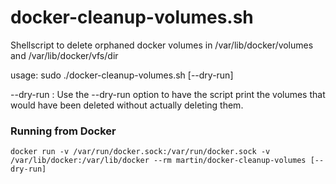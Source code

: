 docker-cleanup-volumes.sh
======================

Shellscript to delete orphaned docker volumes in /var/lib/docker/volumes and /var/lib/docker/vfs/dir

usage: sudo ./docker-cleanup-volumes.sh [--dry-run]

--dry-run : Use the --dry-run option to have the script print the volumes that would have been deleted without actually deleting them.

### Running from Docker
```
docker run -v /var/run/docker.sock:/var/run/docker.sock -v /var/lib/docker:/var/lib/docker --rm martin/docker-cleanup-volumes [--dry-run]
```
